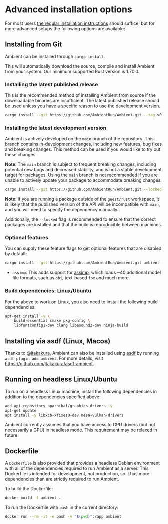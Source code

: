 # Advanced installation options

For most users [the regular installation instructions](../user/installing.md) should suffice, but for more advanced setups the following options are available:

## Installing from Git

Ambient can be installed through `cargo install`.

This will automatically download the source, compile and install Ambient from your system. Our minimum supported Rust version is <!-- rust-version-begin -->1.70.0<!-- rust-version-end -->.

### Installing the latest published release

This is the recommended method of installing Ambient from source if the downloadable binaries are insufficient. The latest published release should be used unless you have a specific reason to use the development version.

```sh
cargo install --git https://github.com/AmbientRun/Ambient.git --tag v0.3.0-nightly-2023-09-29 ambient
```

### Installing the latest development version

Ambient is actively developed on the `main` branch of the repository. This branch contains in-development changes, including new features, bug fixes and breaking changes. This method can be used if you would like to try out these changes.

**Note**: The `main` branch is subject to frequent breaking changes, including potential new bugs and decreased stability, and is not a stable development target for packages. Using the `main` branch is not recommended if you are unable to actively update your package to accommodate breaking changes.

```sh
cargo install --git https://github.com/AmbientRun/Ambient.git --locked --force ambient
```

**Note**: If you are running a package outside of the `guest/rust` workspace, it is likely that the published version of the API will be incompatible with `main`, and you will need to specify the dependency manually.

Additionally, the `--locked` flag is recommended to ensure that the correct packages are installed and that the build is reproducible between machines.

### Optional features

You can supply these feature flags to get optional features that are disabled by default:

```sh
cargo install --git https://github.com/AmbientRun/Ambient.git ambient --features assimp --locked --force
```

- `assimp`: This adds support for [assimp](https://github.com/assimp/assimp), which loads ~40 additional model file formats, such as `obj`, text-based `fbx` and much more

### Build dependencies: Linux/Ubuntu

For the above to work on Linux, you also need to install the following build dependencies:

```sh
apt-get install -y \
    build-essential cmake pkg-config \
    libfontconfig1-dev clang libasound2-dev ninja-build
```

## Installing via asdf (Linux, Macos)

Thanks to [@jtakakura](https://github.com/jtakakura), Ambient can also be installed using [asdf](https://asdf-vm.com/) by running `asdf plugin add ambient`. For more details, visit <https://github.com/jtakakura/asdf-ambient>.

## Running on headless Linux/Ubuntu

To run on a headless Linux machine, install the following dependencies in addition to the dependencies specified above:

```sh
add-apt-repository ppa:oibaf/graphics-drivers -y
apt-get update
apt install -y libxcb-xfixes0-dev mesa-vulkan-drivers
```

Ambient currently assumes that you have access to GPU drivers (but not necessarily a GPU) in headless mode. This requirement may be relaxed in future.

## Dockerfile

A `Dockerfile` is also provided that provides a headless Debian environment with all of the dependencies required to run Ambient as a server. This Dockerfile is intended for development, not production, so it has more dependencies than are strictly required to run Ambient.

To build the Dockerfile:

```sh
docker build -t ambient .
```

To run the Dockerfile with `bash` in the current directory:

```sh
docker run --rm -it -e bash -v "$(pwd)":/app ambient
```
